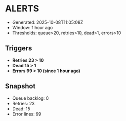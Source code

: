 # ALERTS

- Generated: 2025-10-08T11:05:08Z
- Window: 1 hour ago
- Thresholds: queue>20, retries>10, dead>1, errors>10

## Triggers
- **Retries 23 > 10**
- **Dead 15 > 1**
- **Errors 99 > 10 (since 1 hour ago)**

## Snapshot
- Queue backlog: 0
- Retries: 23
- Dead: 15
- Error lines: 99
